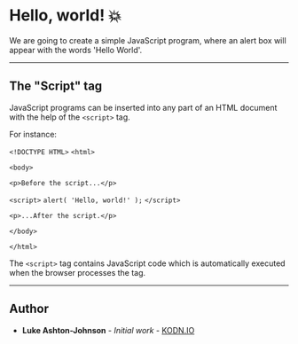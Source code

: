 # Hello, world! 💥

We are going to create a simple JavaScript program, where an alert box will appear with the words 'Hello World'.

*************************************************************************

## The "Script" tag

JavaScript programs can be inserted into any part of an HTML document with the help of the `<script>` tag.

For instance:

`<!DOCTYPE HTML>`
`<html>`

`<body>`

  `<p>Before the script...</p>`

  `<script>`
    `alert( 'Hello, world!' );`
  `</script>`

  `<p>...After the script.</p>`

`</body>`

`</html>`

The `<script>` tag contains JavaScript code which is automatically executed when the browser processes the tag.

*************************************************************************

## Author

* **Luke Ashton-Johnson** - *Initial work* - [KODN.IO](http://kodn.io/)